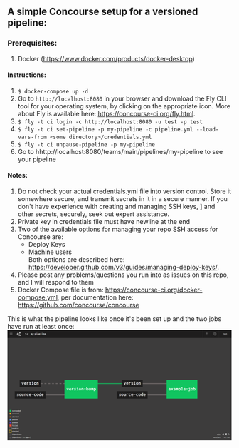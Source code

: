 ## A simple Concourse setup for a versioned pipeline:

### Prerequisites:
1. Docker (https://www.docker.com/products/docker-desktop)

#### Instructions:
1. `$ docker-compose up -d`
2. Go to `http://localhost:8080` in your browser and 
download the Fly CLI tool for your operating system, by clicking on the appropriate icon.
More about Fly is available here: https://concourse-ci.org/fly.html.
3. `$ fly -t ci login -c http://localhost:8080 -u test -p test`
4. `$ fly -t ci set-pipeline -p my-pipeline -c pipeline.yml --load-vars-from <some directory>/credentials.yml`
5. `$ fly -t ci unpause-pipeline -p my-pipeline`
6. Go to hhttp://localhost:8080/teams/main/pipelines/my-pipeline to see your pipeline

#### Notes: 
1. Do not check your actual credentials.yml file into version control. Store it somewhere secure, and transmit
secrets in it in a secure manner. If you don't have experience with creating and managing SSH keys, ]
and other secrets, securely, seek out expert assistance.
2. Private key in credentials file must have newline at the end
3. Two of the available options for managing your repo SSH access for Concourse are:
    * Deploy Keys
    * Machine users  
Both options are described here: https://developer.github.com/v3/guides/managing-deploy-keys/.
4. Please post any problems/questions you run into as issues on this repo, and I will respond to them
5. Docker Compose file is from: https://concourse-ci.org/docker-compose.yml, 
per documentation here: https://github.com/concourse/concourse

This is what the pipeline looks like once it's been set up and the two jobs have run at least once:
![Alt](Simple_Versioned_Pipeline.png "Simple Versioned Pipeline")
